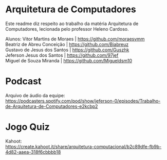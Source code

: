 # Arquitetura de Computadores
Este readme diz respeito ao trabalho da matéria Arquitetura de Computadores, lecionada pelo professor Heleno Cardoso.

Alunos:
Vitor Martins de Moraes | https://github.com/moraesvmm <br>
Beatriz de Abreu Conceição | https://github.com/Biabreuz <br>
Gustavo de Jesus dos Santos | https://github.com/Guszhk <br>
Jeferson Jesus dos Santos | https://github.com/97jef <br>
Miguel de Souza Miranda | https://github.com/Migueldsm10 <br>

# Podcast
Arquivo de áudio da equipe: <br>
https://podcasters.spotify.com/pod/show/jeferson-0/episodes/Trabalho-de-Arquitetura-de-Computadores-e2kcbp2 <br>

# Jogo Quiz
Kahoot:  <br>
https://create.kahoot.it/share/arquitetura-computacional/b2c89dfe-fb9b-4d82-aaea-318f6cbbbb18 <br>
